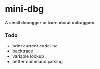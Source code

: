 # mini-dbg
A small debugger to learn about debuggers.


### Todo
- print current code line
- backtrace
- variable lookup
- better command parsing